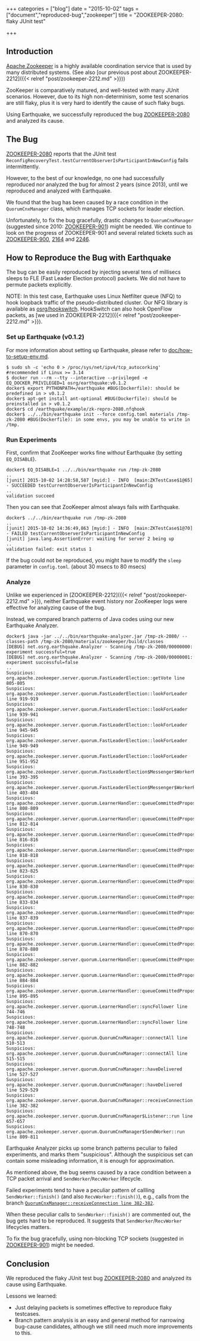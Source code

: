 +++
categories = ["blog"]
date = "2015-10-02"
tags = ["document","reproduced-bug","zookeeper"]
title = "ZOOKEEPER-2080: flaky JUnit test"

+++

## Introduction
[Apache Zookeeper](https://zookeeper.apache.org/) is a highly available coordination service that is used by many distributed systems.
(See also [our previous post about ZOOKEEPER-2212]({{< relref "post/zookeeper-2212.md" >}}))

ZooKeeper is comparatively matured, and well-tested with many JUnit scenarios.
However, due to its high non-determinism, some test scenarios are still flaky, plus it is very hard to identify the cause of such flaky bugs.

Using Earthquake, we successfully reproduced the bug [ZOOKEEPER-2080](https://issues.apache.org/jira/browse/ZOOKEEPER-2080) and analyzed its cause.

## The Bug
[ZOOKEEPER-2080](https://issues.apache.org/jira/browse/ZOOKEEPER-2080) reports that the JUnit test `ReconfigRecoveryTest.testCurrentObserverIsParticipantInNewConfig` fails intermittently.

However, to the best of our knowledge, no one had successfully reproduced nor analyzed the bug for almost 2 years (since 2013), until we reproduced and analyzed with Earthquake.

We found that the bug has been caused by a race condition in the `QuorumCnxManager` class, which manages TCP sockets for leader election.

Unfortunately, to fix the bug gracefully, drastic changes to `QuorumCnxManager` (suggested since 2010: [ZOOKEEPER-901](https://issues.apache.org/jira/browse/ZOOKEEPER-901)) might be needed.
We continue to look on the progress of ZOOKEEPER-901 and several related tickets such as [ZOOKEEPER-900](https://issues.apache.org/jira/browse/ZOOKEEPER-900), [2164](https://issues.apache.org/jira/browse/ZOOKEEPER-2164) and [2246](https://issues.apache.org/jira/browse/ZOOKEEPER-2246).


## How to Reproduce the Bug with Earthquake

The bug can be easily reproduced by injecting several tens of millisecs sleeps to FLE (Fast Leader Election protocol) packets.
We did not have to permute packets explicitly.

NOTE: In this test case, Earthquake uses Linux Netfilter queue (NFQ) to hook loopback traffic of the pseudo-distributed cluster. Our NFQ library is available as [osrg/hookswitch](https://github.com/osrg/hookswitch/). HookSwitch can also hook OpenFlow packets, as [we used in ZOOKEEPER-2212]({{< relref "post/zookeeper-2212.md" >}}).

### Set up Earthquake (v0.1.2)
For more information about setting up Earthquake, please refer to [doc/how-to-setup-env.md](https://github.com/osrg/earthquake/blob/v0.1.2/doc/how-to-setup-env.md).

    $ sudo sh -c 'echo 0 > /proc/sys/net/ipv4/tcp_autocorking' #recommended if Linux >= 3.14
    $ docker run --rm --tty --interactive --privileged -e EQ_DOCKER_PRIVILEGED=1 osrg/earthquake:v0.1.2
    docker$ export PYTHONPATH=/earthquake #BUG(Dockerfile): should be predefined in > v0.1.2
    docker$ apt-get install ant-optional #BUG(Dockerfile): should be preinstalled in > v0.1.2
    docker$ cd /earthquake/example/zk-repro-2080.nfqhook
    docker$ ../../bin/earthquake init --force config.toml materials /tmp-zk-2080 #BUG(Dockerfile): in some envs, you may be unable to write in /tmp.

### Run Experiments
First, confirm that ZooKeeper works fine with*out* Earthquake (by setting `EQ_DISABLE`).

    docker$ EQ_DISABLE=1 ../../bin/earthquake run /tmp-zk-2080
    ..
    [junit] 2015-10-02 14:28:58,587 [myid:] - INFO  [main:ZKTestCase$1@65] - SUCCEEDED testCurrentObserverIsParticipantInNewConfig
    ..
    validation succeed


Then you can see that ZooKeeper almost always fails *with* Earthquake.

    docker$ ../../bin/earthquake run /tmp-zk-2080
    ..
    [junit] 2015-10-02 14:36:49,863 [myid:] - INFO  [main:ZKTestCase$1@70] - FAILED testCurrentObserverIsParticipantInNewConfig
    [junit] java.lang.AssertionError: waiting for server 2 being up
	..
    validation failed: exit status 1


If the bug could not be reproduced, you might have to modify the `sleep` parameter in `config.toml`. (about 30 msecs to 80 msecs)


### Analyze
Unlike we experienced in [ZOOKEEPER-2212]({{< relref "post/zookeeper-2212.md" >}}), neither Earthquake event history nor ZooKeeper logs were effective for analyzing cause of the bug.

Instead, we compared branch patterns of Java codes using our new Earthquake Analyzer.


    docker$ java -jar ../../bin/earthquake-analyzer.jar /tmp-zk-2080/ --classes-path /tmp-zk-2080/materials/zookeeper/build/classes
    [DEBUG] net.osrg.earthquake.Analyzer - Scanning /tmp-zk-2080/00000000: experiment successful=true
    [DEBUG] net.osrg.earthquake.Analyzer - Scanning /tmp-zk-2080/00000001: experiment successful=false
    ..
    Suspicious: org.apache.zookeeper.server.quorum.FastLeaderElection::getVote line 805-805
    Suspicious: org.apache.zookeeper.server.quorum.FastLeaderElection::lookForLeader line 919-919
    Suspicious: org.apache.zookeeper.server.quorum.FastLeaderElection::lookForLeader line 939-941
    Suspicious: org.apache.zookeeper.server.quorum.FastLeaderElection::lookForLeader line 945-945
    Suspicious: org.apache.zookeeper.server.quorum.FastLeaderElection::lookForLeader line 949-949
    Suspicious: org.apache.zookeeper.server.quorum.FastLeaderElection::lookForLeader line 951-952
    Suspicious: org.apache.zookeeper.server.quorum.FastLeaderElection$Messenger$WorkerReceiver::run line 393-395
    Suspicious: org.apache.zookeeper.server.quorum.FastLeaderElection$Messenger$WorkerReceiver::run line 403-404
    Suspicious: org.apache.zookeeper.server.quorum.LearnerHandler::queueCommittedProposals line 808-809
    Suspicious: org.apache.zookeeper.server.quorum.LearnerHandler::queueCommittedProposals line 812-814
    Suspicious: org.apache.zookeeper.server.quorum.LearnerHandler::queueCommittedProposals line 816-816
    Suspicious: org.apache.zookeeper.server.quorum.LearnerHandler::queueCommittedProposals line 818-818
    Suspicious: org.apache.zookeeper.server.quorum.LearnerHandler::queueCommittedProposals line 823-825
    Suspicious: org.apache.zookeeper.server.quorum.LearnerHandler::queueCommittedProposals line 830-830
    Suspicious: org.apache.zookeeper.server.quorum.LearnerHandler::queueCommittedProposals line 833-834
    Suspicious: org.apache.zookeeper.server.quorum.LearnerHandler::queueCommittedProposals line 837-839
    Suspicious: org.apache.zookeeper.server.quorum.LearnerHandler::queueCommittedProposals line 870-870
    Suspicious: org.apache.zookeeper.server.quorum.LearnerHandler::queueCommittedProposals line 878-880
    Suspicious: org.apache.zookeeper.server.quorum.LearnerHandler::queueCommittedProposals line 882-882
    Suspicious: org.apache.zookeeper.server.quorum.LearnerHandler::queueCommittedProposals line 884-884
    Suspicious: org.apache.zookeeper.server.quorum.LearnerHandler::queueCommittedProposals line 895-895
    Suspicious: org.apache.zookeeper.server.quorum.LearnerHandler::syncFollower line 744-746
    Suspicious: org.apache.zookeeper.server.quorum.LearnerHandler::syncFollower line 748-748
    Suspicious: org.apache.zookeeper.server.quorum.QuorumCnxManager::connectAll line 510-513
    Suspicious: org.apache.zookeeper.server.quorum.QuorumCnxManager::connectAll line 515-515
    Suspicious: org.apache.zookeeper.server.quorum.QuorumCnxManager::haveDelivered line 527-527
    Suspicious: org.apache.zookeeper.server.quorum.QuorumCnxManager::haveDelivered line 529-529
    Suspicious: org.apache.zookeeper.server.quorum.QuorumCnxManager::receiveConnection line 382-382
    Suspicious: org.apache.zookeeper.server.quorum.QuorumCnxManager$Listener::run line 657-657
    Suspicious: org.apache.zookeeper.server.quorum.QuorumCnxManager$SendWorker::run line 809-811
    

Earthquake Analyzer picks up some branch patterns peculiar to failed experiments, and marks them "suspicious".
Although the suspicious set can contain some misleading information, it is enough for approximation.

As mentioned above, the bug seems caused by a race condition between a TCP packet arrival and `SendWorker`/`RecvWorker` lifecycle.

Failed experiments tend to have a peculiar pattern of callling `SendWorker::finish()` (and also `RecvWorker::finish()`), e.g., calls from the branch [`QuorumCnxManager::receiveConnection line 382-382`](https://github.com/apache/zookeeper/blob/df7d56d25d38f872b5793af365ef732c4478eb1d/src/java/main/org/apache/zookeeper/server/quorum/QuorumCnxManager.java#L382).
	
When these peculiar calls to `SendWorker::finish()` are commented out, the bug gets hard to be reproduced. It suggests that `SendWorker`/`RecvWorker` lifecycles matters.

To fix the bug gracefully, using non-blocking TCP sockets (suggested in [ZOOKEEPER-901](https://issues.apache.org/jira/browse/ZOOKEEPER-901)) might be needed.

## Conclusion
We reproduced the flaky JUnit test bug [ZOOKEEPER-2080](https://issues.apache.org/jira/browse/ZOOKEEPER-2080) and analyzed its cause using Earthquake.

Lessons we learned:

 * Just delaying packets is sometimes effective to reproduce flaky testcases.
 * Branch pattern analysis is an easy and general method for narrowing bug-cause candidates, although we still need much more improvements to this.
